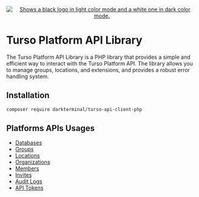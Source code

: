 <p align="center">
  <a href="https://discord.gg/turso">
    <picture>
      <source media="(prefers-color-scheme: dark)" srcset="https://i.imgur.com/UhuW3zm.png">
      <source media="(prefers-color-scheme: light)" srcset="https://i.imgur.com/vljWbfr.png">
      <img alt="Shows a black logo in light color mode and a white one in dark color mode." src="https://i.imgur.com/vGCC0I4.png">
    </picture>
  </a>
</p>

# Turso Platform API Library

The Turso Platform API Library is a PHP library that provides a simple and efficient way to interact with the Turso Platform API. The library allows you to manage groups, locations, and extensions, and provides a robust error handling system.

## Installation

```bash
composer require darkterminal/turso-api-client-php
```

## Platforms APIs Usages

- [Databases](docs/Databases.md)
- [Groups](docs/Groups.md)
- [Locations](docs/Locations.md)
- [Organizations](docs/Organizations.md)
- [Members](docs/Members.md)
- [Invites](docs/Invites.md)
- [Audit Logs](docs/AuditLogs.md)
- [API Tokens](docs/APITokens.md)
